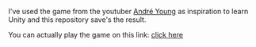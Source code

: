 I've used the game from the youtuber [André Young](https://www.youtube.com/c/Amdr%C3%A9Young) as inspiration to learn Unity and this repository save's the result.

You can actually play the game on this link: [click here](https://simmer.io/@mazin97/seraphs-copy)
